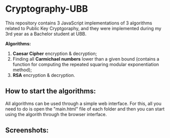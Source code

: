 # Cryptography-UBB

This repository contains 3 JavaScript implementations of 3 algorithms related to Public Key Cryptgoraphy, and they were implemented during my 3rd year as a Bachelor student at UBB.

**Algorithms:**
1. **Caesar Cipher** encryption & decryption;
2. Finding all **Carmichael numbers** lower than a given bound (contains a function for computing the repeated squaring modular exponentiation method);
3. **RSA** encryption & decryption.

## How to start the algorithms:

All algorithms can be used through a simple web interface. For this, all you need to do is open the "main.html" file of each folder and then you can start using the algorith through the browser interface.

## Screenshots:
